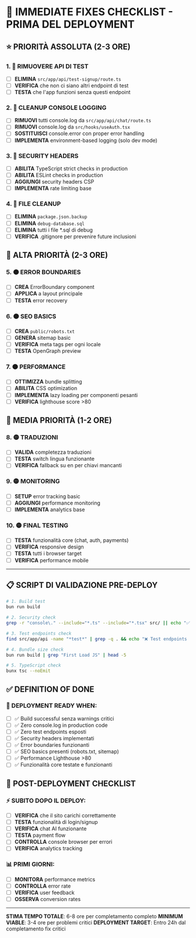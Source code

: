 # 🚨 IMMEDIATE FIXES CHECKLIST - PRIMA DEL DEPLOYMENT

## ⭐ PRIORITÀ ASSOLUTA (2-3 ORE)

### 1. 🔴 RIMUOVERE API DI TEST
- [ ] **ELIMINA** `src/app/api/test-signup/route.ts`
- [ ] **VERIFICA** che non ci siano altri endpoint di test
- [ ] **TESTA** che l'app funzioni senza questi endpoint

### 2. 🔴 CLEANUP CONSOLE LOGGING
- [ ] **RIMUOVI** tutti console.log da `src/app/api/chat/route.ts`
- [ ] **RIMUOVI** console.log da `src/hooks/useAuth.tsx`
- [ ] **SOSTITUISCI** console.error con proper error handling
- [ ] **IMPLEMENTA** environment-based logging (solo dev mode)

### 3. 🔴 SECURITY HEADERS
- [ ] **ABILITA** TypeScript strict checks in production
- [ ] **ABILITA** ESLint checks in production
- [ ] **AGGIUNGI** security headers CSP
- [ ] **IMPLEMENTA** rate limiting base

### 4. 🔴 FILE CLEANUP
- [ ] **ELIMINA** `package.json.backup`
- [ ] **ELIMINA** `debug-database.sql`
- [ ] **ELIMINA** tutti i file *.sql di debug
- [ ] **VERIFICA** .gitignore per prevenire future inclusioni

## 🎯 ALTA PRIORITÀ (2-3 ORE)

### 5. 🟠 ERROR BOUNDARIES
- [ ] **CREA** ErrorBoundary component
- [ ] **APPLICA** a layout principale
- [ ] **TESTA** error recovery

### 6. 🟠 SEO BASICS
- [ ] **CREA** `public/robots.txt`
- [ ] **GENERA** sitemap basic
- [ ] **VERIFICA** meta tags per ogni locale
- [ ] **TESTA** OpenGraph preview

### 7. 🟠 PERFORMANCE
- [ ] **OTTIMIZZA** bundle splitting
- [ ] **ABILITA** CSS optimization
- [ ] **IMPLEMENTA** lazy loading per componenti pesanti
- [ ] **VERIFICA** lighthouse score >80

## 🔧 MEDIA PRIORITÀ (1-2 ORE)

### 8. 🟡 TRADUZIONI
- [ ] **VALIDA** completezza traduzioni
- [ ] **TESTA** switch lingua funzionante
- [ ] **VERIFICA** fallback su en per chiavi mancanti

### 9. 🟡 MONITORING
- [ ] **SETUP** error tracking basic
- [ ] **AGGIUNGI** performance monitoring
- [ ] **IMPLEMENTA** analytics base

### 10. 🟡 FINAL TESTING
- [ ] **TESTA** funzionalità core (chat, auth, payments)
- [ ] **VERIFICA** responsive design
- [ ] **TESTA** tutti i browser target
- [ ] **VERIFICA** performance mobile

---

## 📋 SCRIPT DI VALIDAZIONE PRE-DEPLOY

```bash
# 1. Build test
bun run build

# 2. Security check
grep -r "console\." --include="*.ts" --include="*.tsx" src/ || echo "✅ No console logs"

# 3. Test endpoints check
find src/app/api -name "*test*" | grep -q . && echo "❌ Test endpoints found" || echo "✅ No test endpoints"

# 4. Bundle size check
bun run build | grep "First Load JS" | head -5

# 5. TypeScript check
bunx tsc --noEmit
```

## ✅ DEFINITION OF DONE

### 🎯 DEPLOYMENT READY WHEN:
- [ ] ✅ Build successful senza warnings critici
- [ ] ✅ Zero console.log in production code
- [ ] ✅ Zero test endpoints esposti
- [ ] ✅ Security headers implementati
- [ ] ✅ Error boundaries funzionanti
- [ ] ✅ SEO basics presenti (robots.txt, sitemap)
- [ ] ✅ Performance Lighthouse >80
- [ ] ✅ Funzionalità core testate e funzionanti

## 🚀 POST-DEPLOYMENT CHECKLIST

### ⚡ SUBITO DOPO IL DEPLOY:
- [ ] **VERIFICA** che il sito carichi correttamente
- [ ] **TESTA** funzionalità di login/signup
- [ ] **VERIFICA** chat AI funzionante
- [ ] **TESTA** payment flow
- [ ] **CONTROLLA** console browser per errori
- [ ] **VERIFICA** analytics tracking

### 📊 PRIMI GIORNI:
- [ ] **MONITORA** performance metrics
- [ ] **CONTROLLA** error rate
- [ ] **VERIFICA** user feedback
- [ ] **OSSERVA** conversion rates

---

**STIMA TEMPO TOTALE**: 6-8 ore per completamento completo
**MINIMUM VIABLE**: 3-4 ore per problemi critici
**DEPLOYMENT TARGET**: Entro 24h dal completamento fix critici
